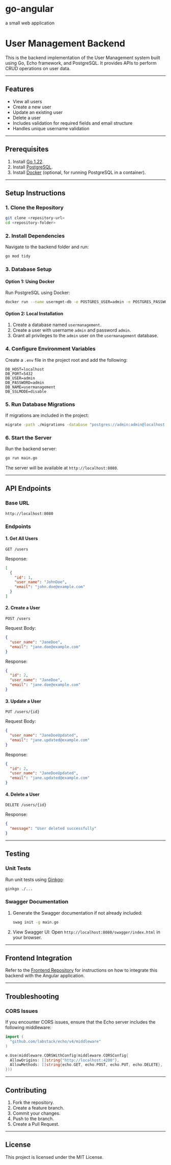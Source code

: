# go-angular
a small web application

# User Management Backend

This is the backend implementation of the User Management system built using Go, Echo framework, and PostgreSQL. It provides APIs to perform CRUD operations on user data.

---

## Features

- View all users
- Create a new user
- Update an existing user
- Delete a user
- Includes validation for required fields and email structure
- Handles unique username validation

---

## Prerequisites

1. Install [Go 1.22](https://golang.org/dl/).
2. Install [PostgreSQL](https://www.postgresql.org/download/).
3. Install [Docker](https://docs.docker.com/get-docker/) (optional, for running PostgreSQL in a container).

---

## Setup Instructions

### 1. Clone the Repository
```bash
git clone <repository-url>
cd <repository-folder>
```

### 2. Install Dependencies
Navigate to the backend folder and run:
```bash
go mod tidy
```

### 3. Database Setup
#### Option 1: Using Docker
Run PostgreSQL using Docker:
```bash
docker run --name usermgmt-db -e POSTGRES_USER=admin -e POSTGRES_PASSWORD=admin -e POSTGRES_DB=usermanagement -p 5432:5432 -d postgres
```

#### Option 2: Local Installation
1. Create a database named `usermanagement`.
2. Create a user with username `admin` and password `admin`.
3. Grant all privileges to the `admin` user on the `usermanagement` database.

### 4. Configure Environment Variables
Create a `.env` file in the project root and add the following:
```env
DB_HOST=localhost
DB_PORT=5432
DB_USER=admin
DB_PASSWORD=admin
DB_NAME=usermanagement
DB_SSLMODE=disable
```

### 5. Run Database Migrations
If migrations are included in the project:
```bash
migrate -path ./migrations -database "postgres://admin:admin@localhost:5432/usermanagement?sslmode=disable" up
```

### 6. Start the Server
Run the backend server:
```bash
go run main.go
```
The server will be available at `http://localhost:8080`.

---

## API Endpoints

### Base URL
`http://localhost:8080`

### Endpoints

#### 1. Get All Users
```http
GET /users
```
Response:
```json
[
  {
    "id": 1,
    "user_name": "JohnDoe",
    "email": "john.doe@example.com"
  }
]
```

#### 2. Create a User
```http
POST /users
```
Request Body:
```json
{
  "user_name": "JaneDoe",
  "email": "jane.doe@example.com"
}
```
Response:
```json
{
  "id": 2,
  "user_name": "JaneDoe",
  "email": "jane.doe@example.com"
}
```

#### 3. Update a User
```http
PUT /users/{id}
```
Request Body:
```json
{
  "user_name": "JaneDoeUpdated",
  "email": "jane.updated@example.com"
}
```
Response:
```json
{
  "id": 2,
  "user_name": "JaneDoeUpdated",
  "email": "jane.updated@example.com"
}
```

#### 4. Delete a User
```http
DELETE /users/{id}
```
Response:
```json
{
  "message": "User deleted successfully"
}
```

---

## Testing

### Unit Tests
Run unit tests using [Ginkgo](https://github.com/onsi/ginkgo):
```bash
ginkgo ./...
```

### Swagger Documentation
1. Generate the Swagger documentation if not already included:
   ```bash
   swag init -g main.go
   ```
2. View Swagger UI:
   Open `http://localhost:8080/swagger/index.html` in your browser.

---

## Frontend Integration
Refer to the [Frontend Repository](#) for instructions on how to integrate this backend with the Angular application.

---

## Troubleshooting

### CORS Issues
If you encounter CORS issues, ensure that the Echo server includes the following middleware:
```go
import (
  "github.com/labstack/echo/v4/middleware"
)

e.Use(middleware.CORSWithConfig(middleware.CORSConfig{
  AllowOrigins: []string{"http://localhost:4200"},
  AllowMethods: []string{echo.GET, echo.POST, echo.PUT, echo.DELETE},
}))
```

---

## Contributing
1. Fork the repository.
2. Create a feature branch.
3. Commit your changes.
4. Push to the branch.
5. Create a Pull Request.

---

## License
This project is licensed under the MIT License.

